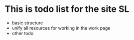 # This is todo list for the site SL

- basic structure
- unify all resources for working in the work page
- other todo

